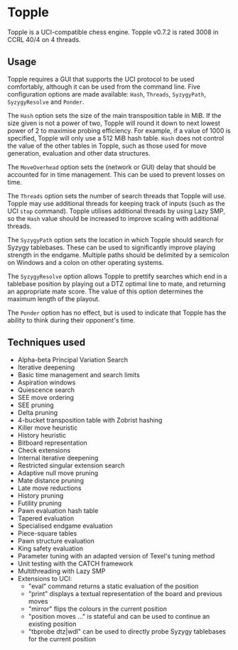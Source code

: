 # Topple

Topple is a UCI-compatible chess engine.
Topple v0.7.2 is rated 3008 in CCRL 40/4 on 4 threads.

## Usage
Topple requires a GUI that supports the UCI protocol to be used comfortably, although it can be used from the command line.
Five configuration options are made available: `Hash`, `Threads`, `SyzygyPath`, `SyzygyResolve` and `Ponder`.

The `Hash` option sets the size of the main transposition table in MiB. If the size given is not a power of two, Topple will round it down to next lowest power of 2 to maximise probing efficiency. For example, if a value of 1000 is specified, Topple will only use a 512 MiB hash table. `Hash` does not control the value of the other tables in Topple, such as those used for move generation, evaluation and other data structures.

The `MoveOverhead` option sets the (network or GUI) delay that should be accounted for in time management. This can be used to prevent losses on time.

The `Threads` option sets the number of search threads that Topple will use. Topple may use additional threads for keeping track of inputs (such as the UCI `stop` command). Topple utilises additional threads by using Lazy SMP, so the `Hash` value should be increased to improve scaling with additional threads. 

The `SyzygyPath` option sets the location in which Topple should search for Syzygy tablebases. These can be used to significantly improve playing strength in the endgame. Multiple paths should be delimited by a semicolon on Windows and a colon on other operating systems.

The `SyzygyResolve` option allows Topple to prettify searches which end in a tablebase position by playing out a DTZ optimal line to mate, and returning an appropriate mate score. The value of this option determines the maximum length of the playout.

The `Ponder` option has no effect, but is used to indicate that Topple has the ability to think during their opponent's time.

## Techniques used
 - Alpha-beta Principal Variation Search
 - Iterative deepening
 - Basic time management and search limits
 - Aspiration windows
 - Quiescence search
 - SEE move ordering
 - SEE pruning
 - Delta pruning
 - 4-bucket transposition table with Zobrist hashing
 - Killer move heuristic
 - History heuristic
 - Bitboard representation
 - Check extensions
 - Internal iterative deepening
 - Restricted singular extension search
 - Adaptive null move pruning
 - Mate distance pruning
 - Late move reductions
 - History pruning
 - Futility pruning
 - Pawn evaluation hash table
 - Tapered evaluation
 - Specialised endgame evaluation
 - Piece-square tables
 - Pawn structure evaluation
 - King safety evaluation
 - Parameter tuning with an adapted version of Texel's tuning method
 - Unit testing with the CATCH framework
 - Multithreading with Lazy SMP
 - Extensions to UCI:
     - "eval" command returns a static evaluation of the position
     - "print" displays a textual representation of the board and previous moves
     - "mirror" flips the colours in the current position
     - "position moves ..." is stateful and can be used to continue an existing position
     - "tbprobe dtz|wdl" can be used to directly probe Syzygy tablebases for the current position